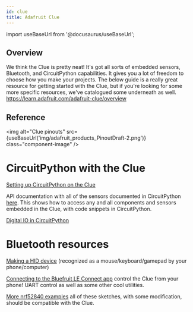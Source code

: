 ```yaml
---
id: clue
title: Adafruit Clue
---
```


import useBaseUrl from '@docusaurus/useBaseUrl';

## Overview
We think the Clue is pretty neat! It's got all sorts of embedded sensors, Bluetooth, and CircuitPython capabilities. It gives you a lot of freedom to choose how you make your projects. The below guide is a really great resource for getting started with the Clue, but if you're looking for some more specific resources, we've catalogued some underneath as well. 
https://learn.adafruit.com/adafruit-clue/overview

## Reference

<img
alt="Clue pinouts"
src={useBaseUrl('img/adafruit_products_PinoutDraft-2.png')}
class="component-image"
/>

# CircuitPython with the Clue
[Setting up CircuitPython on the Clue](https://learn.adafruit.com/adafruit-clue/circuitpython)

API documentation with all of the sensors documented in CircuitPython [here](https://circuitpython.readthedocs.io/projects/clue/en/latest/api.html). This shows how to access any and all components and sensors embedded in the Clue, with code snippets in CircuitPython.

[Digital IO in CircuitPython](https://learn.adafruit.com/circuitpython-essentials/circuitpython-digital-in-out)

# Bluetooth resources

[Making a HID device](https://learn.adafruit.com/introducing-the-adafruit-nrf52840-feather/blehidadafruit) (recognized as a mouse/keyboard/gamepad by your phone/computer)

[Connecting to the Bluefruit LE Connect app](https://learn.adafruit.com/circuitpython-nrf52840/bluefruit-le-connect-basics) control the Clue from your phone! UART control as well as some other cool utilities.

[More nrf52840 examples](https://learn.adafruit.com/bluefruit-nrf52-feather-learning-guide/examples) all of these sketches, with some modification, should be compatible with the Clue.
